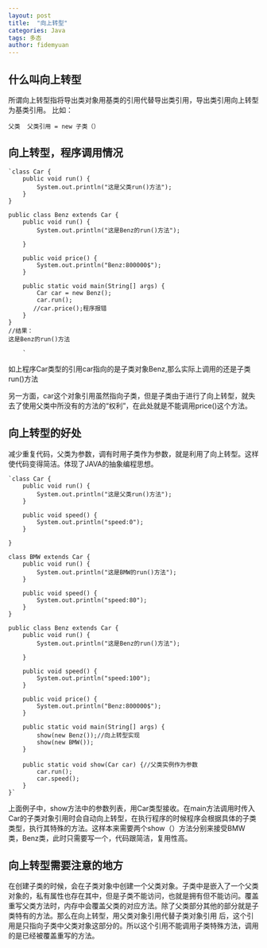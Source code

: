 ```yaml
---
layout: post
title:  "向上转型"
categories: Java
tags: 多态
author: fidemyuan
---
```


## 什么叫向上转型

所谓向上转型指将导出类对象用基类的引用代替导出类引用，导出类引用向上转型为基类引用。
比如：

`父类  父类引用 = new 子类（）`

## 向上转型，程序调用情况

	`class Car {
	    public void run() {
	        System.out.println("这是父类run()方法");
	    }
	}
	
	public class Benz extends Car {
	    public void run() {
	        System.out.println("这是Benz的run()方法");
	
	    }
	
	    public void price() {
	        System.out.println("Benz:800000$");
	    }
	
	    public static void main(String[] args) {
	        Car car = new Benz();
	        car.run();
	       //car.price();程序报错
	    }
	}
	//结果：
	这是Benz的run()方法

		`
如上程序Car类型的引用car指向的是子类对象Benz,那么实际上调用的还是子类run()方法

另一方面，car这个对象引用虽然指向子类，但是子类由于进行了向上转型，就失去了使用父类中所没有的方法的“权利”，在此处就是不能调用price()这个方法。

## 向上转型的好处

减少重复代码，父类为参数，调有时用子类作为参数，就是利用了向上转型。这样使代码变得简洁。体现了JAVA的抽象编程思想。

	`class Car {
	    public void run() {
	        System.out.println("这是父类run()方法");
	    }
	
	    public void speed() {
	        System.out.println("speed:0");
	    }
	
	}
	
	class BMW extends Car {
	    public void run() {
	        System.out.println("这是BMW的run()方法");
	    }
	
	    public void speed() {
	        System.out.println("speed:80");
	    }
	}
	
	public class Benz extends Car {
	    public void run() {
	        System.out.println("这是Benz的run()方法");
	
	    }
	
	    public void speed() {
	        System.out.println("speed:100");
	    }
	
	    public void price() {
	        System.out.println("Benz:800000$");
	    }
	
	    public static void main(String[] args) {
	        show(new Benz());//向上转型实现
	        show(new BMW());
	    }
	
	    public static void show(Car car) {//父类实例作为参数
	        car.run();
	        car.speed();
	    }
	}`

上面例子中，show方法中的参数列表，用Car类型接收。在main方法调用时传入Car的子类对象引用时会自动向上转型，在执行程序的时候程序会根据具体的子类类型，执行其特殊的方法。这样本来需要两个show（）方法分别来接受BMW类，Benz类，此时只需要写一个，代码跟简洁，复用性高。

## 向上转型需要注意的地方

在创建子类的时候，会在子类对象中创建一个父类对象。子类中是嵌入了一个父类对象的，私有属性也存在其中，但是子类不能访问，也就是拥有但不能访问。覆盖重写父类方法时，内存中会覆盖父类的对应方法。除了父类部分其他的部分就是子类特有的方法。那么在向上转型，用父类对象引用代替子类对象引用
后，这个引用是只指向子类中父类对象这部分的。所以这个引用不能调用子类特殊方法，调用的是已经被覆盖重写的方法。
